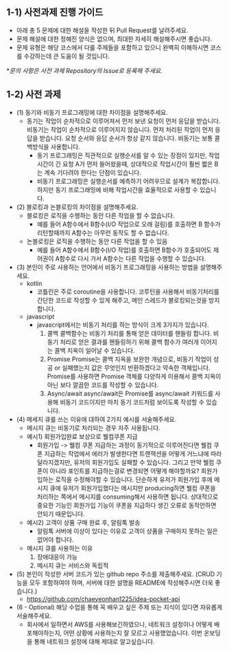 ## 1-1) 사전과제 진행 가이드

- 아래 총 5 문제에 대한 해설을 작성한 뒤 Pull Request를 날려주세요.
- 문제 해설에 대한 정해진 양식은 없으며, 최대한 자세히 해설해주시면 좋습니다.
- 문제 유형은 해당 코스에서 다룰 주제들을 포함하고 있으니 완벽히 이해하시면 코스를 수강하는데 큰 도움이 될 것입니다.

**문의 사항은 사전 과제 Repository의 Issue로 등록해 주세요.*
  


## 1-2) 사전 과제

 * (1) 동기와 비동기 프로그래밍에 대한 차이점을 설명해주세요. 
    - 동기는 작업이 순차적으로 이루어져서 먼저 보낸 요청이 먼저 응답을 받습니다. 비동기는 작업이 순차적으로 이루어지지 않습니다. 먼저 처리된 작업이 먼저 응답을 받습니다. 요청 순서와 응답 순서가 항상 같지 않습니다. 비동기는 보통 콜백방식을 사용합니다.
        - 동기 프로그래밍은 직관적으로 실행순서를 알 수 있는 장점이 있지만, 작업 시간이 긴 요청 A가 먼저 들어왔을때, 상대적으로 작업시간이 훨씬 짧은 B는 계속 기다려야 한다는 단점이 있습니다.
        - 비동기 프로그래밍은 실행순서를 예측하기 어려우므로 설계가 복잡합니다. 하지만 동기 프로그래밍에 비해 작업시간을 효율적으로 사용할 수 있습니다.
* (2) 블로킹과 논블로킹의 차이점을 설명해주세요.
	* 블로킹은 로직을 수행하는 동안 다른 작업을 할 수 없습니다. 
		* 예를 들어 A함수에서 B함수(I/O 작업으로 오래 걸림)를 호출하면 B 함수가 리턴할때까지 A함수는 아무런 동작도 할 수 없습니다.
	* 논블로킹은 로직을 수행하는 동안 다른 작업을 할 수 있음
		* 예를 들어 A함수에서 B함수(I/O 작업)를 호출하면 B함수가 호출되어도 제어권이 A함수로 다시 가서 A함수는 다른 작업을 수행할 수 있습니다.
* (3) 본인이 주로 사용하는 언어에서 비동기 프로그래밍을 사용하는 방법을 설명해주세요.
	* kotlin
		* 코틀린은 주로 coroutine을 사용합니다. 코루틴을 사용해서 비동기처리를 간단한 코드로 작성할 수 있게 해주고, 메인 스레드가 블로킹되는것을 방지합니다.
	* javascript
		* javascript에서는 비동기 처리를 하는 방식이 크게 3가지가 있습니다.
			1. 콜백
			콜백함수는 비동기 처리를 통해 얻은 데이터를 핸들링 합니다. 비동기 처리로 얻은 결과를 핸들링하기 위해 콜백 함수가 여러개 이어지는 콜백 지옥이 일어날 수 있습니다.
			2. Promise
			Promise는 콜백 지옥을 보완한 개념으로, 비동기 작업이 성공 or 실패했는지 값은 무엇인지 반환하겠다고 약속한 객체입니다. Promise를 사용하면 Promise 객체를 다양하게 이용해서 콜백 지옥이 아닌 보다 깔끔한 코드를 작성할 수 있습니다.
			3. Async/await
			async/await은 Promise를 async/await 키워드를 사용해 비동기 코드이지만 마치 동기 코드처럼 보이도록 작성할 수 있습니다.
* (4) 메세지 큐를 쓰는 이유에 대하여 2가지 예시를 서술해주세요.
	* 메시지 큐는 비동기로 처리되는 경우 자주 사용됩니다.		
	* 예시1) 회원가입완료 보상으로 웰컴쿠폰 지급
		* 회원가입 -> 웰컴 쿠폰 지급하는 과정이 동기적으로 이루어진다면 웰컴 쿠폰 지급하는 작업에서 에러가 발생한다면 트랜잭션을 어떻게 거느냐에 따라 달라지겠지만, 유저의 회원가입도 실패할 수 있습니다. 그리고 만약 웰컴 쿠폰이 아니라 포인트를 지급하는걸로 변경되면 어떻게 해야할까요? 회원가입하는 로직을 수정해야할 수 있습니다. 단순하게 유저가 회원가입 후에 메시지 큐에 유저가 회원가입했다는 메시지만 producing하면 웰컴 쿠폰을 처리하는 쪽에서 메시지를 consuming해서 사용하면 됩니다. 상대적으로 중요한 기능인 회원가입 기능이 쿠폰을 지급하다 생긴 오류로 동작안하면 안되기 때문입니다.
	* 예시2) 고객이 상품 구매 완료 후, 알림톡 발송
		* 알림톡 서버에 이상이 있다는 이유로 고객이 상품을 구매하지 못하는 일은 없어야 합니다.
	- 메시지 큐를 사용하는 이유
		1. 장애대응이 가능
		2. 메시지 큐는 서비스와 독립적
* (5) 본인이 작성한 서버 코드가 있는 github repo 주소를 제출해주세요. (CRUD 기능을 모두 포함하여야 하며, 서버에 대한 설명을 README에 작성해주시면 더욱 좋습니다.)
	- https://github.com/chaeyeonhan1225/idea-pocket-api
* (6 - Optional) 해당 수업을 통해 꼭 배우고 싶은 주제 또는 지식이 있다면 자유롭게 서술해주세요.
	- 회사에서 일하면서 AWS를 사용해보긴하였으나, 네트워크 설정이나 어떻게 배포해야하는지, 어떤 상황에 사용하는지 잘 모르고 사용했었습니다. 이번 온보딩을 통해 네트워크 설정에 대해 제대로 알고싶습니다.

